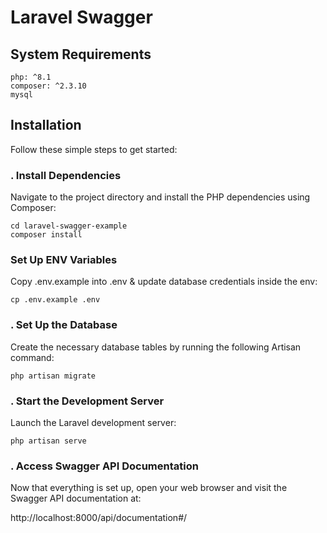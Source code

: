 # Laravel Swagger
## System Requirements
```
php: ^8.1
composer: ^2.3.10
mysql
```


## Installation

Follow these simple steps to get started:
### . Install Dependencies
Navigate to the project directory and install the PHP dependencies using Composer:
```
cd laravel-swagger-example
composer install
```

###  Set Up ENV Variables
Copy .env.example into .env & update database credentials inside the env:
```
cp .env.example .env
```

### . Set Up the Database
Create the necessary database tables by running the following Artisan command:
```
php artisan migrate
```

### . Start the Development Server
Launch the Laravel development server:
```
php artisan serve
```

### . Access Swagger API Documentation
Now that everything is set up, open your web browser and visit the Swagger API documentation at:

http://localhost:8000/api/documentation#/
